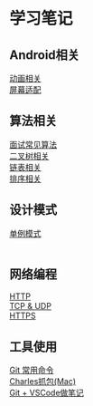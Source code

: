 # 学习笔记

## Android相关

[动画相关](https://github.com/CodeLiuPu/StudyNote/blob/master/Android/%E5%8A%A8%E7%94%BB%E7%9B%B8%E5%85%B3.md)<br/>
[屏幕适配](https://github.com/CodeLiuPu/StudyNote/blob/master/Android/%E5%B1%8F%E5%B9%95%E9%80%82%E9%85%8D.md)<br/>

## 算法相关

[面试常见算法](https://github.com/CodeLiuPu/StudyNote/blob/master/%E7%AE%97%E6%B3%95/%E5%B8%B8%E8%A7%81%E7%AE%97%E6%B3%95.md)<br/>
[二叉树相关](https://github.com/CodeLiuPu/StudyNote/blob/master/%E7%AE%97%E6%B3%95/%E4%BA%8C%E5%8F%89%E6%A0%91.md)<br/>
[链表相关](https://github.com/CodeLiuPu/StudyNote/blob/master/%E7%AE%97%E6%B3%95/%E9%93%BE%E8%A1%A8.md)<br/>
[排序相关](https://github.com/CodeLiuPu/StudyNote/blob/master/%E7%AE%97%E6%B3%95/%E6%8E%92%E5%BA%8F.md)<br/>

## 设计模式

[单例模式](https://github.com/CodeLiuPu/StudyNote/blob/master/%E8%AE%BE%E8%AE%A1%E6%A8%A1%E5%BC%8F/%E5%8D%95%E4%BE%8B%E6%A8%A1%E5%BC%8F.md)<br/>
[]()<br/>

## 网络编程

[HTTP](https://github.com/CodeLiuPu/StudyNote/blob/master/%E7%BD%91%E7%BB%9C%E7%BC%96%E7%A8%8B/HTTP.md)<br/>
[TCP & UDP](https://github.com/CodeLiuPu/StudyNote/blob/master/%E7%BD%91%E7%BB%9C%E7%BC%96%E7%A8%8B/TCP%20%26%20UDP.md)<br/>
[HTTPS](https://github.com/CodeLiuPu/StudyNote/blob/master/%E7%BD%91%E7%BB%9C%E7%BC%96%E7%A8%8B/HTTPS.md)<br/>

## 工具使用

[Git 常用命令](https://github.com/CodeLiuPu/StudyNote/blob/master/%E5%B7%A5%E5%85%B7/Git%20%E4%BD%BF%E7%94%A8.md)<br/>
[Charles抓包(Mac)](https://github.com/CodeLiuPu/StudyNote/blob/master/%E5%B7%A5%E5%85%B7/Charles%E6%8A%93%E5%8C%85(Mac).md)<br/>
[Git + VSCode做笔记](https://github.com/CodeLiuPu/StudyNote/blob/master/%E5%B7%A5%E5%85%B7/Git%2BVSCode%E5%81%9A%E7%AC%94%E8%AE%B0.md)<br/>
